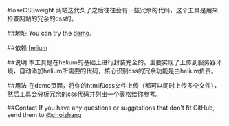 #loseCSSweight
网站迭代久了之后往往会有一些冗余的代码，这个工具是用来检查网站的冗余的css的。

##地址
You can try the [demo](http://42.96.197.220:8889/).

##依赖
[helium](https://github.com/jquery/jquery)

##说明
本工具是在helium的基础上进行封装完全的。主要实现了上传到服务器环境，自动添加helium所需要的代码，核心识别css的冗余功能是由helium负责。

##用法
在demo页面，将你的html和css文件上传（都可以同时上传多个文件），然后工具会分析冗余的css代码并列出一个表格给你参考。

##Contact
If you have any questions or suggestions that don't fit GitHub, send them to [@choizhang](https://github.com/choizhang)